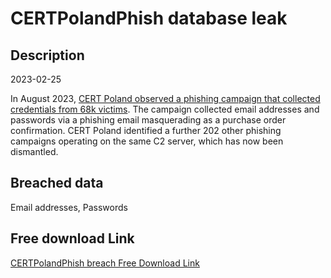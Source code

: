 # CERTPolandPhish database leak

## Description

2023-02-25

In August 2023, <a href="https://www.troyhunt.com/68k-polish-phishing-victims-are-now-searchable-in-have-i-been-pwned-courtesy-of-cert-poland" target="_blank" rel="noopener">CERT Poland observed a phishing campaign that collected credentials from 68k victims</a>. The campaign collected email addresses and passwords via a phishing email masquerading as a purchase order confirmation. CERT Poland identified a further 202 other phishing campaigns operating on the same C2 server, which has now been dismantled.

## Breached data

Email addresses, Passwords

## Free download Link

[CERTPolandPhish breach Free Download Link](https://link-to.net/1229997/788.3520339487094/dynamic/?r=aHR0cHM6Ly93d3cubWVkaWFmaXJlLmNvbS92aWV3L2xoRnFzNGNxbUw5TWVzei8vZmlsZQ==)